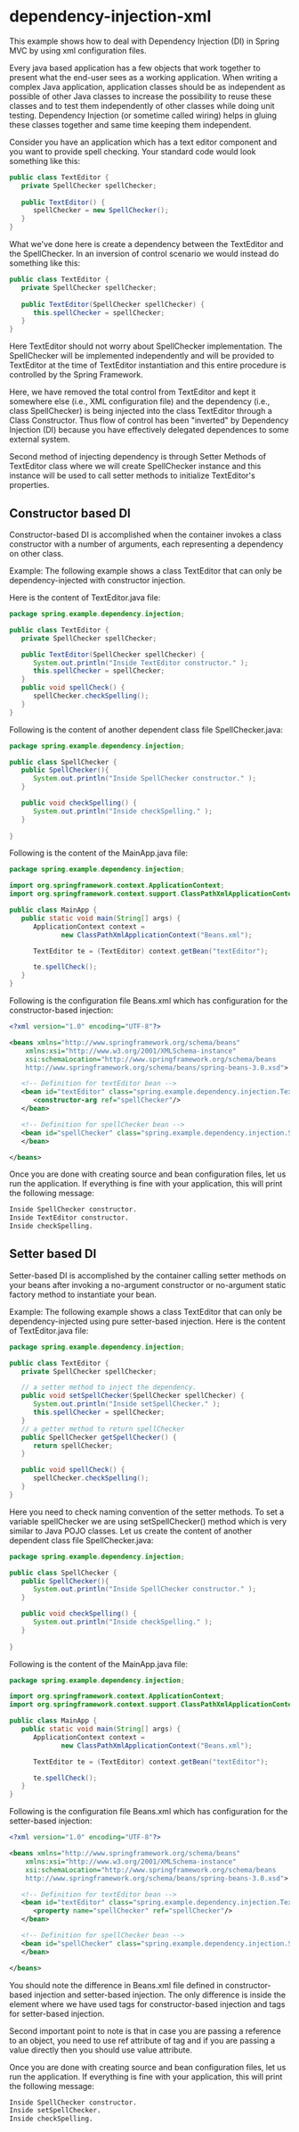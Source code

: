 # dependency-injection-xml
This example shows how to deal with Dependency Injection (DI) in Spring MVC by using xml configuration files.

Every java based application has a few objects that work together to present what the end-user sees as a working application. When writing a complex Java application, application classes should be as independent as possible of other Java classes to increase the possibility to reuse these classes and to test them independently of other classes while doing unit testing. Dependency Injection (or sometime called wiring) helps in gluing these classes together and same time keeping them independent.

Consider you have an application which has a text editor component and you want to provide spell checking. Your standard code would look something like this:

```java
public class TextEditor {
   private SpellChecker spellChecker;
   
   public TextEditor() {
      spellChecker = new SpellChecker();
   }
}
```


What we've done here is create a dependency between the TextEditor and the SpellChecker. In an inversion of control scenario we would instead do something like this:

```java
public class TextEditor {
   private SpellChecker spellChecker;
   
   public TextEditor(SpellChecker spellChecker) {
      this.spellChecker = spellChecker;
   }
}
```

Here TextEditor should not worry about SpellChecker implementation. The SpellChecker will be implemented independently and will be provided to TextEditor at the time of TextEditor instantiation and this entire procedure is controlled by the Spring Framework.

Here, we have removed the total control from TextEditor and kept it somewhere else (i.e., XML configuration file) and the dependency (i.e., class SpellChecker) is being injected into the class TextEditor through a Class Constructor. Thus flow of control has been "inverted" by Dependency Injection (DI) because you have effectively delegated dependences to some external system.

Second method of injecting dependency is through Setter Methods of TextEditor class where we will create SpellChecker instance and this instance will be used to call setter methods to initialize TextEditor's properties.

## Constructor based DI
Constructor-based DI is accomplished when the container invokes a class constructor with a number of arguments, each representing a dependency on other class.

Example:
The following example shows a class TextEditor that can only be dependency-injected with constructor injection.

Here is the content of TextEditor.java file:

```java
package spring.example.dependency.injection;

public class TextEditor {
   private SpellChecker spellChecker;

   public TextEditor(SpellChecker spellChecker) {
      System.out.println("Inside TextEditor constructor." );
      this.spellChecker = spellChecker;
   }
   public void spellCheck() {
      spellChecker.checkSpelling();
   }
}
```

Following is the content of another dependent class file SpellChecker.java:

```java
package spring.example.dependency.injection;

public class SpellChecker {
   public SpellChecker(){
      System.out.println("Inside SpellChecker constructor." );
   }

   public void checkSpelling() {
      System.out.println("Inside checkSpelling." );
   }
   
}
```

Following is the content of the MainApp.java file:

```java
package spring.example.dependency.injection;

import org.springframework.context.ApplicationContext;
import org.springframework.context.support.ClassPathXmlApplicationContext;

public class MainApp {
   public static void main(String[] args) {
      ApplicationContext context = 
             new ClassPathXmlApplicationContext("Beans.xml");

      TextEditor te = (TextEditor) context.getBean("textEditor");

      te.spellCheck();
   }
}
```

Following is the configuration file Beans.xml which has configuration for the constructor-based injection:

```xml
<?xml version="1.0" encoding="UTF-8"?>

<beans xmlns="http://www.springframework.org/schema/beans"
    xmlns:xsi="http://www.w3.org/2001/XMLSchema-instance"
    xsi:schemaLocation="http://www.springframework.org/schema/beans
    http://www.springframework.org/schema/beans/spring-beans-3.0.xsd">

   <!-- Definition for textEditor bean -->
   <bean id="textEditor" class="spring.example.dependency.injection.TextEditor">
      <constructor-arg ref="spellChecker"/>
   </bean>

   <!-- Definition for spellChecker bean -->
   <bean id="spellChecker" class="spring.example.dependency.injection.SpellChecker">
   </bean>

</beans>
```

Once you are done with creating source and bean configuration files, let us run the application. If everything is fine with your application, this will print the following message:

```sh
Inside SpellChecker constructor.
Inside TextEditor constructor.
Inside checkSpelling.
```

## Setter based DI
Setter-based DI is accomplished by the container calling setter methods on your beans after invoking a no-argument constructor or no-argument static factory method to instantiate your bean.

Example:
The following example shows a class TextEditor that can only be dependency-injected using pure setter-based injection.
Here is the content of TextEditor.java file:

```java
package spring.example.dependency.injection;

public class TextEditor {
   private SpellChecker spellChecker;

   // a setter method to inject the dependency.
   public void setSpellChecker(SpellChecker spellChecker) {
      System.out.println("Inside setSpellChecker." );
      this.spellChecker = spellChecker;
   }
   // a getter method to return spellChecker
   public SpellChecker getSpellChecker() {
      return spellChecker;
   }

   public void spellCheck() {
      spellChecker.checkSpelling();
   }
}
```
Here you need to check naming convention of the setter methods. To set a variable spellChecker we are using setSpellChecker() method which is very similar to Java POJO classes. Let us create the content of another dependent class file SpellChecker.java:

```java
package spring.example.dependency.injection;

public class SpellChecker {
   public SpellChecker(){
      System.out.println("Inside SpellChecker constructor." );
   }

   public void checkSpelling() {
      System.out.println("Inside checkSpelling." );
   }
   
}
```

Following is the content of the MainApp.java file:

```java
package spring.example.dependency.injection;

import org.springframework.context.ApplicationContext;
import org.springframework.context.support.ClassPathXmlApplicationContext;

public class MainApp {
   public static void main(String[] args) {
      ApplicationContext context = 
             new ClassPathXmlApplicationContext("Beans.xml");

      TextEditor te = (TextEditor) context.getBean("textEditor");

      te.spellCheck();
   }
}
```

Following is the configuration file Beans.xml which has configuration for the setter-based injection:

```xml
<?xml version="1.0" encoding="UTF-8"?>

<beans xmlns="http://www.springframework.org/schema/beans"
    xmlns:xsi="http://www.w3.org/2001/XMLSchema-instance"
    xsi:schemaLocation="http://www.springframework.org/schema/beans
    http://www.springframework.org/schema/beans/spring-beans-3.0.xsd">

   <!-- Definition for textEditor bean -->
   <bean id="textEditor" class="spring.example.dependency.injection.TextEditor">
      <property name="spellChecker" ref="spellChecker"/>
   </bean>

   <!-- Definition for spellChecker bean -->
   <bean id="spellChecker" class="spring.example.dependency.injection.SpellChecker">
   </bean>

</beans>
```

You should note the difference in Beans.xml file defined in constructor-based injection and setter-based injection. The only difference is inside the <bean> element where we have used <constructor-arg> tags for constructor-based injection and <property> tags for setter-based injection.

Second important point to note is that in case you are passing a reference to an object, you need to use ref attribute of <property> tag and if you are passing a value directly then you should use value attribute.

Once you are done with creating source and bean configuration files, let us run the application. If everything is fine with your application, this will print the following message:

```sh
Inside SpellChecker constructor.
Inside setSpellChecker.
Inside checkSpelling.
```